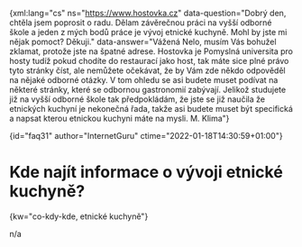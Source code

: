 
{xml:lang="cs" ns="https://www.hostovka.cz" data-question="Dobrý den, chtěla jsem poprosit o radu. Dělam závěrečnou práci na vyšší odborné škole a jeden z mých bodů práce je vývoj etnické kuchyně. Mohl by jste mi nějak pomoct? Děkuji." data-answer="Vážená Nelo, musím Vás bohužel zklamat, protože jste na špatné adrese. Hostovka je Pomyslná universita pro hosty tudíž pokud chodíte do restaurací jako host, tak máte sice plné právo tyto stránky číst, ale nemůžete očekávat, že by Vám zde někdo odpověděl na nějaké odborné otázky. V tom ohledu se asi budete muset podívat na někter‎é stránky, které se odbornou gastronomií zabývají. Jelikož studujete již na vyšší odborné škole tak předpokládám, že jste se již naučila že etnick‎ých kuchyní je nekonečná řada, takže asi budete muset b‎ýt specifická a napsat kterou etnickou kuchyni máte na mysli. M. Klima"}

{id="faq31" author="InternetGuru" ctime="2022-01-18T14:30:59+01:00"}

# Kde najít informace o vývoji etnické kuchyně?

{kw="co-kdy-kde, etnické kuchyně"}

n/a


